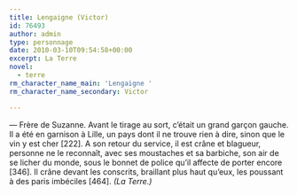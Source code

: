 ```yaml
---
title: Lengaigne (Victor)
id: 76493
author: admin
type: personnage
date: 2010-03-10T09:54:58+00:00
excerpt: La Terre
novel:
  - terre
rm_character_name_main: 'Lengaigne '
rm_character_name_secondary: Victor

---
```

— Frère de Suzanne. Avant le tirage au sort, c&rsquo;était un grand garçon gauche. Il a été en garnison à Lille, un pays dont il ne trouve rien à dire, sinon que le vin y est cher [222]. A son retour du service, il est crâne et blagueur, personne ne le reconnaît, avec ses moustaches et sa barbiche, son air de se licher du monde, sous le bonnet de police qu&rsquo;il affecte de porter encore [346]. Il crâne devant les conscrits, braillant plus haut qu&rsquo;eux, les poussant à des paris imbéciles [464]. _(La Terre.)_